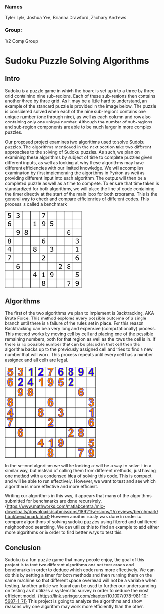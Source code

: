 ### Names:  
Tyler Lyle, Joshua Yee, Brianna Crawford, Zachary Andrews
### Group:
1/2 Comp Group

# Sudoku Puzzle Solving Algorithms

## Intro

Sudoku is a puzzle game in which the board is set up into a three by three grid containing nine sub-regions.  Each of these sub-regions then contains another three by three grid.  As it may be a little hard to understand, an example of the standard puzzle is provided in the image below.  The puzzle is considered solved when each of the nine sub-regions contains one unique number (one through nine), as well as each column and row also containing only one unique number.  Although the number of sub-regions and sub-region components are able to be much larger in more complex puzzles.

Our proposed project examines two algorithms used to solve Sudoku puzzles.  The algorithms mentioned in the next section take two different approaches to the solving of Sudoku puzzles.  As such, we plan on examining these algorithms by subject of time to complete puzzles given different inputs, as well as looking at why these algorithms may have different efficiencies with our limited knowledge.  We will accomplish examination by first implementing the algorithms in Python as well as providing different input into each algorithm.  The output will then be a completed puzzle as well as a time to complete.  To ensure that time taken is standardized for both algorithms, we will place the line of code containing the timer directly at the start of the main loop for both programs. This is the general way to check and compare efficiencies of different codes. This process is called a benchmark

![Sudoku](sudoku.png)

## Algorithms

The first of the two algorithms we plan to implement is Backtracking, AKA Brute Force. This method explores every possible outcome of a single branch until there is a failure of the rules set in place. For this reason Backtracking can be a very long and expensive (computationally) process. This method works by moving cell by cell and placing one of the possible remaining numbers, both for that region as well as the rows the cell is in. If there is no possible number that can be placed in that cell then the algorithm backs up to the previously assigned cell and tries to find a new number that will work. This process repeats until every cell has a number assigned and all cells are legal.

![Backtracking](Backtracking.gif)

In the second algorithm we will be looking at will be a way to solve it in a similar way, but instead of calling them from different methods, just having one method with a condensed idea of solving this code. This is compact and will be able to run effectively. However, we want to test and see which algorithm is more effective and more efficient.

Writing our algorithms in this way, it appears that many of the algorithms submitted for benchmarks are done recursively. {https://www.mathworks.com/matlabcentral/mlc-downloads/downloads/submissions/18921/versions/1/previews/benchmark/html/benchmark.html} However another study was done in order to compare algorithms of solving sudoku puzzles using filtered and unfiltered neighborhood searching. We can utilize this to find an example to add either more algorithms or in order to find better ways to test this.
## Conclusion

Sudoku is a fun puzzle game that many people enjoy, the goal of this project is to test two different algorithms and set test cases and benchmarks in order to deduce which code runs more effectively. We can do this by setting a timer for both methods and then running them on the same machine so that different space overhead will not be a variable when testing. Another article we found can be used to further our understanding on testing as it utilizes a systematic survey in order to deduce the most efficient model. {https://link.springer.com/chapter/10.1007/978-981-10-5687-1_71} This project is going to analyze the algorithms and show reasons why one algorithm may work more efficiently than the other. 
